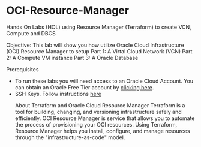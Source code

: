 # OCI-Resource-Manager
Hands On Labs (HOL) using Resource Manager (Terraform) to create VCN, Compute and DBCS

Objective:
This lab will show you how utilize Oracle Cloud Infrastructure (OCI) Resource Manager to setup 
    Part 1: A Virtal Cloud Network (VCN)
    Part 2: A Compute VM instance
    Part 3: A Oracle Database

Prerequisites

<ul>
<li> To run these labs you will need access to an Oracle Cloud Account. 
     You can obtain an Oracle Free Tier account by <a href="https://myservices.us.oraclecloud.com/mycloud/signup">clicking here</a>.
</li>
<li>
     SSH Keys. Follow instructions <a href="#">here</a>

<h>About Terraform and Oracle Cloud Resource Manager</h>
Terraform is a tool for building, changing, and versioning infrastructure safely and efficiently. 
OCI Resource Manager is service that allows you to automate the process of provisioning your OCI resources. Using Terraform, Resource Manager helps you install, configure, and manage resources through the "infrastructure-as-code" model. 

